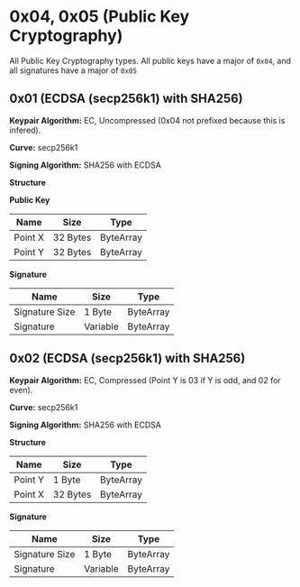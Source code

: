 # 0x04, 0x05 (Public Key Cryptography)
All Public Key Cryptography types. All public keys have a major of `0x04`, and all signatures have a major of `0x05`

## 0x01 (ECDSA (secp256k1) with SHA256)
**Keypair Algorithm:** EC, Uncompressed (0x04 not prefixed because this is infered). 

**Curve:** secp256k1

**Signing Algorithm:** SHA256 with ECDSA

**Structure**

**Public Key**

Name | Size | Type
--- | --- | ---
Point X| 32 Bytes |  ByteArray
Point Y| 32 Bytes |  ByteArray

**Signature**

Name | Size | Type
--- | --- | ---
Signature Size | 1 Byte |  ByteArray
Signature | Variable |  ByteArray

## 0x02 (ECDSA (secp256k1) with SHA256)
**Keypair Algorithm:** EC, Compressed (Point Y is 03 if Y is odd, and 02 for even). 

**Curve:** secp256k1

**Signing Algorithm:** SHA256 with ECDSA

**Structure**

Name | Size | Type
--- | --- | ---
Point Y | 1 Byte |  ByteArray
Point X | 32 Bytes |  ByteArray

**Signature**

Name | Size | Type
--- | --- | ---
Signature Size | 1 Byte |  ByteArray
Signature | Variable |  ByteArray

